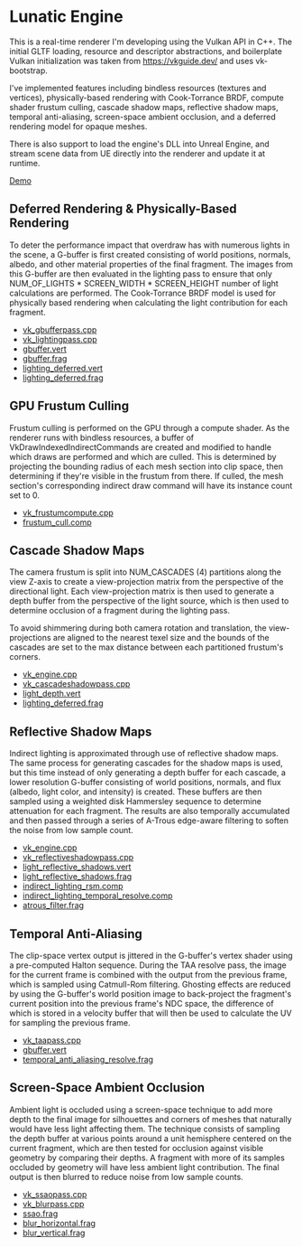 # Lunatic Engine
This is a real-time renderer I'm developing using the Vulkan API in C++. The initial GLTF loading, resource and descriptor abstractions, and boilerplate Vulkan initialization was taken from https://vkguide.dev/ and uses vk-bootstrap.

I've implemented features including bindless resources (textures and vertices), physically-based rendering with Cook-Torrance BRDF, compute shader frustum culling, cascade shadow maps, reflective shadow maps, temporal anti-aliasing, screen-space ambient occlusion, and a deferred rendering model for opaque meshes.

There is also support to load the engine's DLL into Unreal Engine, and stream scene data from UE directly into the renderer and update it at runtime.

[Demo](https://youtu.be/7D-H_iwujLQ?si=OVbczDKzobxBHonX)

## Deferred Rendering & Physically-Based Rendering
To deter the performance impact that overdraw has with numerous lights in the scene, a G-buffer is first created consisting of world positions, normals, albedo, and other material properties of the final fragment. The images from this G-buffer are then evaluated in the lighting pass to ensure that only NUM_OF_LIGHTS * SCREEN_WIDTH * SCREEN_HEIGHT number of light calculations are performed. The Cook-Torrance BRDF model is used for physically based rendering when calculating the light contribution for each fragment.

- [vk_gbufferpass.cpp](https://github.com/HudsonHN/Lunatic_Engine/blob/main/src/vk_gbufferpass.cpp)
- [vk_lightingpass.cpp](https://github.com/HudsonHN/Lunatic_Engine/blob/main/src/vk_lightingpass.cpp)
- [gbuffer.vert](https://github.com/HudsonHN/Lunatic_Engine/blob/main/shaders/gbuffer.vert)
- [gbuffer.frag](https://github.com/HudsonHN/Lunatic_Engine/blob/main/shaders/gbuffer.frag)
- [lighting_deferred.vert](https://github.com/HudsonHN/Lunatic_Engine/blob/main/shaders/lighting_deferred.vert)
- [lighting_deferred.frag](https://github.com/HudsonHN/Lunatic_Engine/blob/main/shaders/lighting_deferred.frag)

## GPU Frustum Culling
Frustum culling is performed on the GPU through a compute shader. As the renderer runs with bindless resources, a buffer of VkDrawIndexedIndirectCommands are created and modified to handle which draws are performed and which are culled. This is determined by projecting the bounding radius of each mesh section into clip space, then determining if they're visible in the frustum from there. If culled, the mesh section's corresponding indirect draw command will have its instance count set to 0.
- [vk_frustumcompute.cpp](https://github.com/HudsonHN/Lunatic_Engine/blob/main/src/vk_frustumcompute.cpp)
- [frustum_cull.comp](https://github.com/HudsonHN/Lunatic_Engine/blob/main/shaders/frustum_cull.comp)

## Cascade Shadow Maps
The camera frustum is split into NUM_CASCADES (4) partitions along the view Z-axis to create a view-projection matrix from the perspective of the directional light. Each view-projection matrix is then used to generate a depth buffer from the perspective of the light source, which is then used to determine occlusion of a fragment during the lighting pass.

To avoid shimmering during both camera rotation and translation, the view-projections are aligned to the nearest texel size and the bounds of the cascades are set to the max distance between each partitioned frustum's corners.

- [vk_engine.cpp](https://github.com/HudsonHN/Lunatic_Engine/blob/ea589155acad96db80fa4848f2e32085dd949874/src/vk_engine.cpp#L2306)
- [vk_cascadeshadowpass.cpp](https://github.com/HudsonHN/Lunatic_Engine/blob/main/src/vk_cascadeshadowpass.cpp)
- [light_depth.vert](https://github.com/HudsonHN/Lunatic_Engine/blob/main/shaders/light_depth.vert)
- [lighting_deferred.frag](https://github.com/HudsonHN/Lunatic_Engine/blob/ea589155acad96db80fa4848f2e32085dd949874/shaders/lighting_deferred.frag#L123)

## Reflective Shadow Maps
Indirect lighting is approximated through use of reflective shadow maps. The same process for generating cascades for the shadow maps is used, but this time instead of only generating a depth buffer for each cascade, a lower resolution G-buffer consisting of world positions, normals, and flux (albedo, light color, and intensity) is created. These buffers are then sampled using a weighted disk Hammersley sequence to determine attenuation for each fragment. The results are also temporally accumulated and then passed through a series of A-Trous edge-aware filtering to soften the noise from low sample count.

- [vk_engine.cpp](https://github.com/HudsonHN/Lunatic_Engine/blob/ea589155acad96db80fa4848f2e32085dd949874/src/vk_engine.cpp#L2306)
- [vk_reflectiveshadowpass.cpp](https://github.com/HudsonHN/Lunatic_Engine/blob/main/src/vk_reflectiveshadowpass.cpp)
- [light_reflective_shadows.vert](https://github.com/HudsonHN/Lunatic_Engine/blob/main/shaders/light_reflective_shadows.vert)
- [light_reflective_shadows.frag](https://github.com/HudsonHN/Lunatic_Engine/blob/main/shaders/light_reflective_shadows.frag)
- [indirect_lighting_rsm.comp](https://github.com/HudsonHN/Lunatic_Engine/blob/main/shaders/indirect_lighting_rsm.comp)
- [indirect_lighting_temporal_resolve.comp](https://github.com/HudsonHN/Lunatic_Engine/blob/main/shaders/indirect_lighting_temporal_resolve.comp)
- [atrous_filter.frag](https://github.com/HudsonHN/Lunatic_Engine/blob/main/shaders/atrous_filter.frag)

## Temporal Anti-Aliasing
The clip-space vertex output is jittered in the G-buffer's vertex shader using a pre-computed Halton sequence. During the TAA resolve pass, the image for the current frame is combined with the output from the previous frame, which is sampled using Catmull-Rom filtering. Ghosting effects are reduced by using the G-buffer's world position image to back-project the fragment's current position into the previous frame's NDC space, the difference of which is stored in a velocity buffer that will then be used to calculate the UV for sampling the previous frame.

- [vk_taapass.cpp](https://github.com/HudsonHN/Lunatic_Engine/blob/main/src/vk_taapass.cpp)
- [gbuffer.vert](https://github.com/HudsonHN/Lunatic_Engine/blob/ea589155acad96db80fa4848f2e32085dd949874/shaders/gbuffer.vert#L52)
- [temporal_anti_aliasing_resolve.frag](https://github.com/HudsonHN/Lunatic_Engine/blob/main/shaders/temporal_anti_aliasing_resolve.frag)

## Screen-Space Ambient Occlusion
Ambient light is occluded using a screen-space technique to add more depth to the final image for silhouettes and corners of meshes that naturally would have less light affecting them. The technique consists of sampling the depth buffer at various points around a unit hemisphere centered on the current fragment, which are then tested for occlusion against visible geometry by comparing their depths. A fragment with more of its samples occluded by geometry will have less ambient light contribution. The final output is then blurred to reduce noise from low sample counts.

- [vk_ssaopass.cpp](https://github.com/HudsonHN/Lunatic_Engine/blob/main/src/vk_ssaopass.cpp)
- [vk_blurpass.cpp](https://github.com/HudsonHN/Lunatic_Engine/blob/main/src/vk_blurpass.cpp)
- [ssao.frag](https://github.com/HudsonHN/Lunatic_Engine/blob/main/shaders/ssao.frag)
- [blur_horizontal.frag](https://github.com/HudsonHN/Lunatic_Engine/blob/main/shaders/blur_horizontal.frag)
- [blur_vertical.frag](https://github.com/HudsonHN/Lunatic_Engine/blob/main/shaders/blur_vertical.frag)
